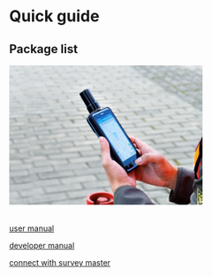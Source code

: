 # Quick guide

## Package list
<div style="text-align: left;"><img src="images/main_mobile-350x252.png" style="width: 350px;"></div><br>

[user manual](./d303.md "D30x user manual")

[developer manual](./developer-docs.md "RTK+ service developer guide")

[connect with survey master](./common/connect-survey-master.md "compatible with survey master")
